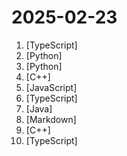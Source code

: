 # 2025-02-23

1. [](https://github.comundefined "the TypeScript AI agent framework") [TypeScript]
2. [](https://github.comundefined "Make websites accessible for AI agents") [Python]
3. [](https://github.comundefined "Chat with your database or your datalake (SQL, CSV, parquet). PandasAI makes data analysis conversational using LLMs and RAG.") [Python]
4. [](https://github.comundefined "PlayStation 4 emulator for Windows, Linux and macOS written in C++") [C++]
5. [](https://github.comundefined "An Open Source YouTube app for privacy") [JavaScript]
6. [](https://github.comundefined "The most intuitive desktop API client. Organize and execute REST, GraphQL, WebSockets, Server Sent Events, and gRPC 🦬") [TypeScript]
7. [](https://github.comundefined "Ghidra is a software reverse engineering (SRE) framework") [Java]
8. [](https://github.comundefined "Master programming by recreating your favorite technologies from scratch.") [Markdown]
9. [](https://github.comundefined "Godot Engine – Multi-platform 2D and 3D game engine") [C++]
10. [](https://github.comundefined "📦 Repomix (formerly Repopack) is a powerful tool that packs your entire repository into a single, AI-friendly file. Perfect for when you need to feed your codebase to Large Language Models (LLMs) or other AI tools like Claude, ChatGPT, DeepSeek, Perplexity, Gemini, Gemma, Llama, Grok, and more.") [TypeScript]
